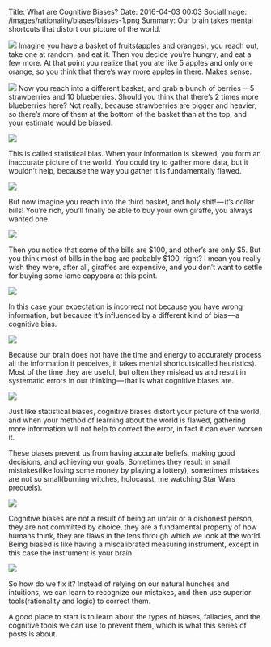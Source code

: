 Title: What are Cognitive Biases?
Date: 2016-04-03 00:03
SocialImage: /images/rationality/biases/biases-1.png
Summary: Our brain takes mental shortcuts that distort our picture of the world.

![](/images/rationality/biases/biases-1.png)
Imagine you have a basket of fruits(apples and oranges), you reach out, take one at random, and eat it. Then you decide you’re hungry, and eat a few more. At that point you realize that you ate like 5 apples and only one orange, so you think that there’s way more apples in there. Makes sense.

![](/images/rationality/biases/biases-2.png)
Now you reach into a different basket, and grab a bunch of berries —5 strawberries and 10 blueberries. Should you think that there’s 2 times more blueberries here? Not really, because strawberries are bigger and heavier, so there’s more of them at the bottom of the basket than at the top, and your estimate would be biased.

![](/images/rationality/biases/biases-3.png)

This is called statistical bias. When your information is skewed, you form an inaccurate picture of the world. You could try to gather more data, but it wouldn’t help, because the way you gather it is fundamentally flawed.

![](/images/rationality/biases/biases-4.png)

But now imagine you reach into the third basket, and holy shit! — it’s dollar bills! You’re rich, you’ll finally be able to buy your own giraffe, you always wanted one.

![](/images/rationality/biases/biases-5.png)

Then you notice that some of the bills are $100, and other’s are only $5. But you think most of bills in the bag are probably $100, right? I mean you really wish they were, after all, giraffes are expensive, and you don’t want to settle for buying some lame capybara at this point.

![](/images/rationality/biases/biases-6.png)


In this case your expectation is incorrect not because you have wrong information, but because it’s influenced by a different kind of bias — a cognitive bias.

![](/images/rationality/biases/biases-7.png)

Because our brain does not have the time and energy to accurately process all the information it perceives, it takes mental shortcuts(called heuristics). Most of the time they are useful, but often they mislead us and result in systematic errors in our thinking — that is what cognitive biases are.

![](/images/rationality/biases/biases-8.png)

Just like statistical biases, cognitive biases distort your picture of the world, and when your method of learning about the world is flawed, gathering more information will not help to correct the error, in fact it can even worsen it.

These biases prevent us from having accurate beliefs, making good decisions, and achieving our goals. Sometimes they result in small mistakes(like losing some money by playing a lottery), sometimes mistakes are not so small(burning witches, holocaust, me watching Star Wars prequels).

![](/images/rationality/biases/biases-9.png)


Cognitive biases are not a result of being an unfair or a dishonest person, they are not committed by choice, they are a fundamental property of how humans think, they are flaws in the lens through which we look at the world. Being biased is like having a miscalibrated measuring instrument, except in this case the instrument is your brain.

![](/images/rationality/biases/biases-10.png)

So how do we fix it? Instead of relying on our natural hunches and intuitions, we can learn to recognize our mistakes, and then use superior tools(rationality and logic) to correct them.

A good place to start is to learn about the types of biases, fallacies, and the cognitive tools we can use to prevent them, which is what this series of posts is about.
